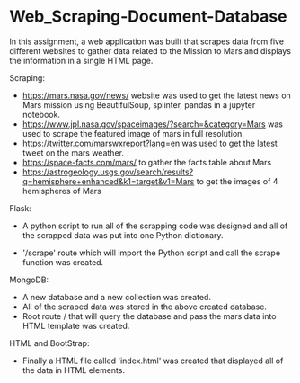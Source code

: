 # Web_Scraping-Document-Database

In this assignment, a web application was built that scrapes data from five different websites to gather data related to the Mission to Mars and displays the information in a single HTML page.

Scraping:
- https://mars.nasa.gov/news/ website was used to get the latest news on Mars mission using BeautifulSoup, splinter, pandas in a jupyter notebook.
- https://www.jpl.nasa.gov/spaceimages/?search=&category=Mars was used to scrape the featured image of mars in full resolution.
- https://twitter.com/marswxreport?lang=en was used to get the latest tweet on the mars weather.
- https://space-facts.com/mars/ to gather the facts table about Mars
- https://astrogeology.usgs.gov/search/results?q=hemisphere+enhanced&k1=target&v1=Mars to get the images of 4 hemispheres of Mars

Flask:
- A python script to run all of the scrapping code was designed and all of the scrapped data was put into one Python dictionary.

- '/scrape' route which will import the Python script and call the scrape function was created.

 MongoDB:
 - A new database and a new collection was created.
 - All of the scraped data was stored in the above created database.
 - Root route / that will query the database and pass the mars data into HTML template was created.

 HTML and BootStrap:
 - Finally a HTML file called 'index.html' was created that displayed all of the data in HTML elements.